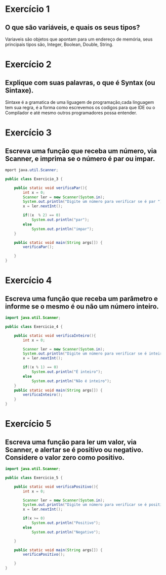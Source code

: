 # Exercício 1 
## O que são variáveis, e quais os seus tipos?
Variaveis são objetos que apontam para um endereço de memória, seus principais tipos são, Integer, Boolean, Double, String.



# Exercício 2 
## Explique com suas palavras, o que é Syntax (ou Sintaxe).
 Sintaxe é a gramatica de uma liguagem de programação,cada linguagem tem sua regra, é a forma como escrevemos os codigos para que IDE ou o Compilador e até mesmo outros programadores possa entender.

# Exercício 3 
## Escreva uma função que receba um número, via Scanner, e imprima se o número é par ou impar.

```java
mport java.util.Scanner;

public class Exercicio_3 {

    public static void verificaPar(){
        int x = 0;
        Scanner ler = new Scanner(System.in);
        System.out.println("Digite um número para verificar se é par ");
        x = ler.nextInt();

        if((x  % 2) == 0)
            System.out.println("par");
        else
            System.out.println("impar");
    }

    public static void main(String args[]) {
        verificaPar();

    }
}
```

# Exercício 4
## Escreva uma função que receba um parâmetro e informe se o mesmo é ou não um número inteiro.

```java
import java.util.Scanner;

public class Exercicio_4 {

    public static void verificaInteiro(){
        int x = 0;

        Scanner ler = new Scanner(System.in);
        System.out.println("Digite um número para verificar se é inteiro");
        x = ler.nextInt();

        if((x % 1) == 0)
            System.out.println("É inteiro");
        else
            System.out.println("Não é inteiro");
    }
    public static void main(String args[]) {
        verificaInteiro();
    }
}

```
# Exercício 5
## Escreva uma função para ler um valor, via Scanner, e alertar se é positivo ou negativo. Considere o valor zero como positivo.

```java
import java.util.Scanner;

public class Exercicio_5 {

    public static void verificaPositivo(){
        int x = 0;

        Scanner ler = new Scanner(System.in);
        System.out.println("Digite um número para verificar se é positivo ou negativo");
        x = ler.nextInt();

        if(x >= 0)
            System.out.println("Positivo");
        else
            System.out.println("Negativo");

    }

    public static void main(String args[]) {
        verificaPositivo();

    }
}
```

